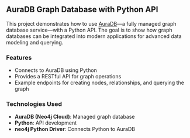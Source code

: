 
## AuraDB Graph Database with Python API

This project demonstrates how to use [AuraDB](https://neo4j.com/cloud/aura/)—a fully managed graph database service—with a Python API. The goal is to show how graph databases can be integrated into modern applications for advanced data modeling and querying.

### Features
- Connects to AuraDB using Python
- Provides a RESTful API for graph operations
- Example endpoints for creating nodes, relationships, and querying the graph

### Technologies Used
- **AuraDB (Neo4j Cloud)**: Managed graph database
- **Python**: API development
- **neo4j Python Driver**: Connects Python to AuraDB